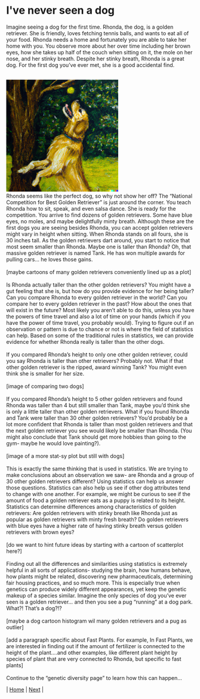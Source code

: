 # I've never seen a dog

Imagine seeing a dog for the first time. Rhonda, the dog, is a golden retriever. She is friendly, loves fetching tennis balls, and wants to eat all of your food. Rhonda needs a home and fortunately you are able to take her home with you. You observe more about her over time including her brown eyes, how she takes up half of the couch when sitting on it, the mole on her nose, and her stinky breath. Despite her stinky breath, Rhonda is a great dog. For the first dog you’ve ever met, she is a good accidental find. <br>
<br>

<img src="/images/introduction_rhonda.png" alt="Rhonda, a golden retriever, trying to catch a tennis ball" width="300" height="300">

<br>
Rhonda seems like the perfect dog, so why not show her off? The “National Competition for Best Golden Retriever” is just around the corner. You teach Rhonda how to sit, speak, and even salsa dance. She is ready for the competition. You arrive to find dozens of golden retrievers. Some have blue eyes, no moles, and maybe delightfully minty breath.  Although these are the first dogs you are seeing besides Rhonda, you can accept golden retrievers might vary in height when sitting. When Rhonda stands on all fours, she is 30 inches tall. As the golden retrievers dart around, you start to notice that most seem smaller than Rhonda. Maybe one is taller than Rhonda? Oh, that massive golden retriever is named Tank. He has won multiple awards for pulling cars… he loves those gains. <br>
<br>
[maybe cartoons of many golden retrievers conveniently lined up as a plot]<br>
<br>
Is Rhonda actually taller than the other golden retrievers? You might have a gut feeling that she is, but how do you provide evidence for her being taller? Can you compare Rhonda to every golden retriever in the world? Can you compare her to every golden retriever in the past? How about the ones that will exist in the future? Most likely you aren’t able to do this, unless you have the powers of time travel and also a lot of time on your hands (which if you have the power of time travel, you probably would). Trying to figure out if an observation or pattern is due to chance or not is where the field of statistics can help. Based on some of the traditional rules in statistics, we can provide evidence for whether Rhonda really is taller than the other dogs. <br>
<br>
If you compared Rhonda’s height to only one other golden retriever, could you say Rhonda is taller than other retrievers? Probably not. What if that other golden retriever is the ripped, award winning Tank? You might even think she is smaller for her size. <br>
<br>
[image of comparing two dogs] <br>
<br>
If you compared  Rhonda’s height to 5 other golden retrievers and found Rhonda was taller than 4 but still smaller than Tank, maybe you’d think she is only a little taller than other golden retrievers. What if you found Rhonda and Tank were taller than 30 other golden retrievers? You’d probably be a lot more confident that Rhonda is taller than most golden retrievers and that the next golden retriever you see would likely be smaller than Rhonda. (You might also conclude that Tank should get more hobbies than going to the gym- maybe he would love painting?). <br>
<br>
[image of a more stat-sy plot but still with dogs] <br>
<br>
This is exactly the same thinking that is used in statistics. We are trying to make conclusions about an observation we saw- are Rhonda and a group of 30 other golden retrievers different? Using statistics can help us answer those questions. Statistics can also help us see if other dog attributes tend to change with one another. For example, we might be curious to see if the amount of food a golden retriever eats as a puppy is related to its height. Statistics can determine differences among characteristics of golden retrievers: Are golden retrievers with stinky breath like Rhonda just as popular as golden retrievers with minty fresh breath? Do golden retrievers with blue eyes have a higher rate of having stinky breath versus golden retrievers with brown eyes? <br>
<br>
[do we want to hint future ideas by starting with a cartoon of scatterplot here?] <br>
<br>
Finding out all the differences and similarities using statistics is extremely helpful in all sorts of applications- studying the brain, how humans behave, how plants might be related, discovering new pharmaceuticals, determining fair housing practices, and so much more. This is especially true when genetics can produce widely different appearances, yet keep the genetic makeup of a species similar. Imagine the only species of dog you’ve ever seen is a golden retriever… and then you see a pug “running” at a dog park. What?! That’s a dog?!? <br>
<br>
[maybe a dog cartoon histogram wil many golden retrievers and a pug as outlier] <br>
<br>
[add a paragraph specific about Fast Plants. For example, In Fast Plants, we are interested in finding out if the amount of fertilizer is connected to the height of the plant….and other examples, like different plant height by species of plant that are very connected to Rhonda, but specific to fast plants] <br>
<br>
Continue to the “genetic diversity page” to learn how this can happen…

| [Home](https://benrushscience.github.io/learning-data-science/) | [Next](https://benrushscience.github.io/learning-data-science//pages/2-genetic-diversity.html) |
